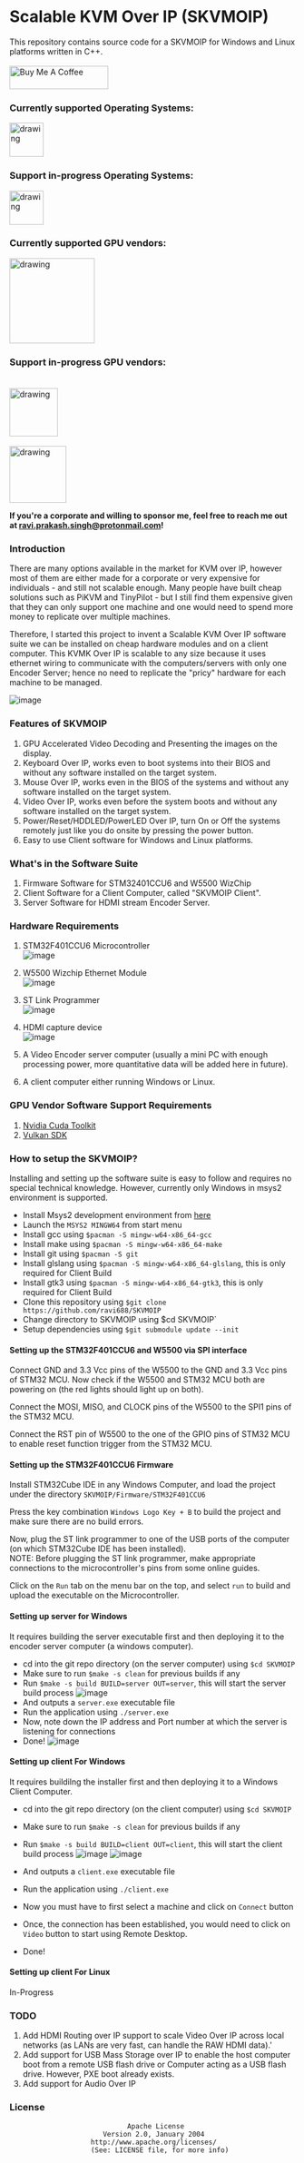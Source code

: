 
# Scalable KVM Over IP (SKVMOIP)
This repository contains source code for a SKVMOIP for Windows and Linux platforms written in C++.<br> <br>
<a href="https://www.buymeacoffee.com/raviprakashsingh" target="_blank"><img src="https://cdn.buymeacoffee.com/buttons/default-orange.png" alt="Buy Me A Coffee" height="41" width="174"></a>

### Currently supported Operating Systems: <br>
<img src="https://upload.wikimedia.org/wikipedia/commons/thumb/5/5f/Windows_logo_-_2012.svg/1024px-Windows_logo_-_2012.svg.png" alt="drawing" width="60"/>

### Support in-progress Operating Systems: <br>
<img src="https://upload.wikimedia.org/wikipedia/commons/thumb/3/35/Tux.svg/398px-Tux.svg.png" alt="drawing" width="60"/>

### Currently supported GPU vendors: <br>
<img src="https://www.nvidia.com/content/nvidiaGDC/us/en_US/about-nvidia/legal-info/logo-brand-usage/_jcr_content/root/responsivegrid/nv_container_392921705/nv_container_412055486/nv_image.coreimg.100.850.png/1703060329095/nvidia-logo-horz.png" alt="drawing" width="150"/>

### Support in-progress GPU vendors: <br> <br>
<img src="https://static.wikia.nocookie.net/logopedia/images/a/a4/Intel_2020.svg/revision/latest?cb=20201010162844" alt="drawing" width="85"/> <br> <br>
<img src="https://logos-world.net/wp-content/uploads/2020/03/AMD-Logo-700x394.png" alt="drawing" width="100"/>

**If you're a corporate and willing to sponsor me, feel free to reach me out at ravi.prakash.singh@protonmail.com!**

### Introduction
There are many options available in the market for KVM over IP, however most of them are either made for a corporate or very expensive for individuals - and still not scalable enough.
Many people have built cheap solutions such as PiKVM and TinyPilot - but I still find them expensive given that they can only support one machine and one would need to spend more money to replicate over multiple machines.

Therefore, I started this project to invent a Scalable KVM Over IP software suite we can be installed on cheap hardware modules and on a client computer. This KVMK Over IP is scalable to any size because it uses ethernet wiring to communicate with the computers/servers with only one Encoder Server; hence no need to replicate the "pricy" hardware for each machine to be managed.

![image](https://github.com/ravi688/SKVMOIP/assets/67525292/d246b7cc-0b23-474b-8a22-5f4ae3b16c89)


### Features of SKVMOIP
1. GPU Accelerated Video Decoding and Presenting the images on the display.
2. Keyboard Over IP, works even to boot systems into their BIOS and without any software installed on the target system.
3. Mouse Over IP, works even in the BIOS of the systems and without any software installed on the target system.
4. Video Over IP, works even before the system boots and without any software installed on the target system.
5. Power/Reset/HDDLED/PowerLED Over IP, turn On or Off the systems remotely just like you do onsite by pressing the power button.
6. Easy to use Client software for Windows and Linux platforms.

### What's in the Software Suite
1. Firmware Software for STM32401CCU6 and W5500 WizChip
2. Client Software for a Client Computer, called "SKVMOIP Client".
3. Server Software for HDMI stream Encoder Server.

### Hardware Requirements
1. STM32F401CCU6 Microcontroller <br>
   ![image](https://github.com/ravi688/SKVMOIP/assets/67525292/f13e7252-0d89-49c2-a52f-ebf7803b3bd0)
2. W5500 Wizchip Ethernet Module <br>
   ![image](https://github.com/ravi688/SKVMOIP/assets/67525292/7b2a3e0d-1f28-4178-b4c7-9ac473994901)

4. ST Link Programmer <br>
   ![image](https://github.com/ravi688/SKVMOIP/assets/67525292/9f430d93-381f-4cf5-9f4b-c1bbdd53215a)

6. HDMI capture device <br>
   ![image](https://github.com/ravi688/SKVMOIP/assets/67525292/527fcdd5-13f4-42a7-b2b5-5d3d4fa4df7d)

8. A Video Encoder server computer (usually a mini PC with enough processing power, more quantitative data will be added here in future).
9. A client computer either running Windows or Linux.

### GPU Vendor Software Support Requirements
1. [Nvidia Cuda Toolkit](https://developer.nvidia.com/cuda-downloads)
2. [Vulkan SDK](https://www.lunarg.com/vulkan-sdk/)

### How to setup the SKVMOIP?
Installing and setting up the software suite is easy to follow and requires no special technical knowledge. However, currently only Windows in msys2 environment is supported.

- Install Msys2 development environment from [here](https://www.msys2.org/)
- Launch the `MSYS2 MINGW64` from start menu
- Install gcc using `$pacman -S mingw-w64-x86_64-gcc`
- Install make using `$pacman -S mingw-w64-x86_64-make`
- Install git using `$pacman -S git`
- Install glslang using `$pacman -S mingw-w64-x86_64-glslang`, this is only required for Client Build
- Install gtk3 using `$pacman -S mingw-w64-x86_64-gtk3`, this is only required for Client Build
- Clone this repository using `$git clone https://github.com/ravi688/SKVMOIP`
- Change directory to SKVMOIP using $cd SKVMOIP`
- Setup dependencies using `$git submodule update --init`

#### Setting up the STM32F401CCU6 and W5500 via SPI interface
Connect GND and 3.3 Vcc pins of the W5500 to the GND and 3.3 Vcc pins of STM32 MCU. Now check if the W5500 and STM32 MCU both are powering on (the red lights should light up on both).

Connect the MOSI, MISO, and CLOCK pins of the W5500 to the SPI1 pins of the STM32 MCU.

Connect the RST pin of W5500 to the one of the GPIO pins of STM32 MCU to enable reset function trigger from the STM32 MCU. 

#### Setting up the STM32F401CCU6 Firmware
Install STM32Cube IDE in any Windows Computer, and load the project under the directory `SKVMOIP/Firmware/STM32F401CCU6`

Press the key combination `Windows Logo Key + B` to build the project and make sure there are no build errors.

Now, plug the ST link programmer to one of the USB ports of the computer (on which STM32Cube IDE has been installed). <br>
NOTE: Before plugging the ST link programmer, make appropriate connections to the microcontroller's pins from some online guides.

Click on the `Run` tab on the menu bar on the top, and select `run` to build and upload the executable on the Microcontroller.

#### Setting up server for Windows
It requires building the server executable first and then deploying it to the encoder server computer (a windows computer).
- cd into the git repo directory (on the server computer) using `$cd SKVMOIP`
- Make sure to run `$make -s clean` for previous builds if any
- Run `$make -s build BUILD=server OUT=server`, this will start the server build process
  ![image](https://github.com/ravi688/SKVMOIP/assets/67525292/5d2ec0c2-a12c-4267-b215-63b535c74115)
- And outputs a `server.exe` executable file
- Run the application using `./server.exe`
- Now, note down the IP address and Port number at which the server is listening for connections
- Done!
![image](https://github.com/ravi688/SKVMOIP/assets/67525292/933de9b9-6281-46f5-ae44-58413b717d26)


#### Setting up client For Windows
It requires buildilng the installer first and then deploying it to a Windows Client Computer.
- cd into the git repo directory (on the client computer) using `$cd SKVMOIP`
- Make sure to run `$make -s clean` for previous builds if any
- Run `$make -s build BUILD=client OUT=client`, this will start the client build process
  ![image](https://github.com/ravi688/SKVMOIP/assets/67525292/cb4909e5-9b20-43fd-8290-7a759876257b)
  ![image](https://github.com/ravi688/SKVMOIP/assets/67525292/6cdaad28-ecca-4cb6-9dd4-d0d28476cab8)

- And outputs a `client.exe` executable file
- Run the application using `./client.exe`
- Now you must have to first select a machine and click on `Connect` button
- Once, the connection has been established, you would need to click on `Video` button to start using Remote Desktop.
- Done!

#### Setting up client For Linux
In-Progress

### TODO
1. Add HDMI Routing over IP support to scale Video Over IP across local networks (as LANs are very fast, can handle the RAW HDMI data).'
2. Add support for USB Mass Storage over IP to enable the host computer boot from a remote USB flash drive or Computer acting as a USB flash drive. However, PXE boot already exists.
3. Add support for Audio Over IP

### License
                                 Apache License
                           Version 2.0, January 2004
                        http://www.apache.org/licenses/
                        (See: LICENSE file, for more info)

